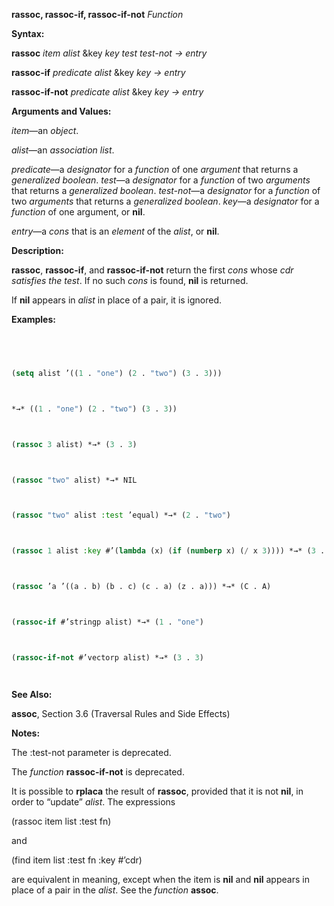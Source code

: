 **rassoc, rassoc-if, rassoc-if-not** *Function* 



**Syntax:** 



**rassoc** *item alist* &amp;key *key test test-not → entry* 



**rassoc-if** *predicate alist* &amp;key *key → entry* 



**rassoc-if-not** *predicate alist* &amp;key *key → entry* 



**Arguments and Values:** 



*item*—an *object*. 



*alist*—an *association list*. 



*predicate*—a *designator* for a *function* of one *argument* that returns a *generalized boolean*. *test*—a *designator* for a *function* of two *arguments* that returns a *generalized boolean*. *test-not*—a *designator* for a *function* of two *arguments* that returns a *generalized boolean*. *key*—a *designator* for a *function* of one argument, or **nil**. 



*entry*—a *cons* that is an *element* of the *alist*, or **nil**. 







 



 



**Description:** 



**rassoc**, **rassoc-if**, and **rassoc-if-not** return the first *cons* whose *cdr satisfies the test*. If no such *cons* is found, **nil** is returned. 



If **nil** appears in *alist* in place of a pair, it is ignored. 



**Examples:**
```lisp
 



(setq alist ’((1 . "one") (2 . "two") (3 . 3))) 



*→* ((1 . "one") (2 . "two") (3 . 3)) 



(rassoc 3 alist) *→* (3 . 3) 



(rassoc "two" alist) *→* NIL 



(rassoc "two" alist :test ’equal) *→* (2 . "two") 



(rassoc 1 alist :key #’(lambda (x) (if (numberp x) (/ x 3)))) *→* (3 . 3) 



(rassoc ’a ’((a . b) (b . c) (c . a) (z . a))) *→* (C . A) 



(rassoc-if #’stringp alist) *→* (1 . "one") 



(rassoc-if-not #’vectorp alist) *→* (3 . 3) 




```
**See Also:** 



**assoc**, Section 3.6 (Traversal Rules and Side Effects) 



**Notes:** 



The :test-not parameter is deprecated. 



The *function* **rassoc-if-not** is deprecated. 



It is possible to **rplaca** the result of **rassoc**, provided that it is not **nil**, in order to “update” *alist*. The expressions 



(rassoc item list :test fn) 



and 



(find item list :test fn :key #’cdr) 



are equivalent in meaning, except when the item is **nil** and **nil** appears in place of a pair in the *alist*. See the *function* **assoc**. 




